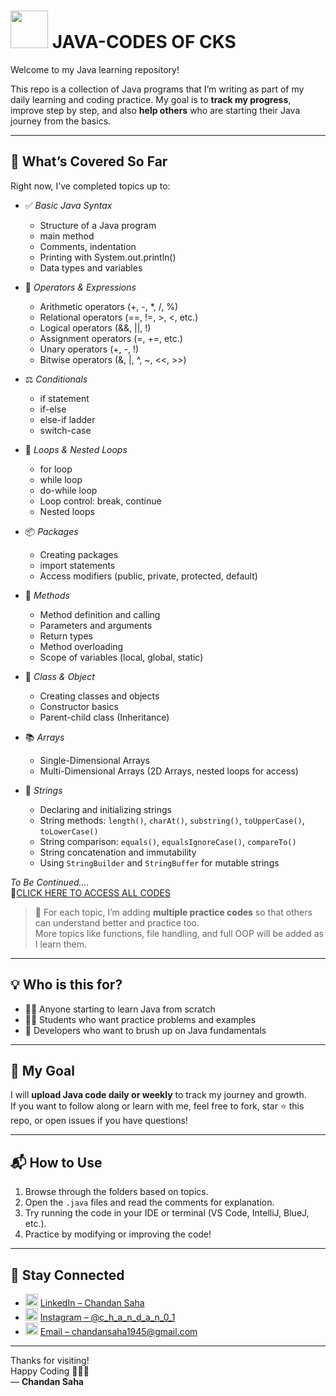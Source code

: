 # <img src="https://cdn.jsdelivr.net/gh/devicons/devicon/icons/java/java-original.svg" width="60" /> JAVA-CODES OF CKS

Welcome to my Java learning repository!

This repo is a collection of Java programs that I’m writing as part of my daily learning and coding practice. My goal is to **track my progress**, improve step by step, and also **help others** who are starting their Java journey from the basics.

---

## 📘 What’s Covered So Far

Right now, I’ve completed topics up to:

- ✅ *Basic Java Syntax*
  - Structure of a Java program  
  - main method  
  - Comments, indentation  
  - Printing with System.out.println()  
  - Data types and variables  

- 🧮 *Operators & Expressions*
  - Arithmetic operators (+, -, *, /, %)  
  - Relational operators (==, !=, >, <, etc.)  
  - Logical operators (&&, ||, !)  
  - Assignment operators (=, +=, etc.)  
  - Unary operators (+, -, !)  
  - Bitwise operators (&, |, ^, ~, <<, >>)  

- ⚖ *Conditionals*
  - if statement  
  - if-else  
  - else-if ladder  
  - switch-case  

- 🔄 *Loops & Nested Loops*
  - for loop  
  - while loop  
  - do-while loop  
  - Loop control: break, continue  
  - Nested loops  

- 📦 *Packages*
  - Creating packages  
  - import statements  
  - Access modifiers (public, private, protected, default)  

- 🧩 *Methods*
  - Method definition and calling  
  - Parameters and arguments  
  - Return types  
  - Method overloading  
  - Scope of variables (local, global, static)  

- 🧱 *Class & Object*
  - Creating classes and objects  
  - Constructor basics  
  - Parent-child class (Inheritance)  

- 📚 *Arrays*
  - Single-Dimensional Arrays  
  - Multi-Dimensional Arrays (2D Arrays, nested loops for access)  

- 📄 *Strings*
  - Declaring and initializing strings  
  - String methods: `length()`, `charAt()`, `substring()`, `toUpperCase()`, `toLowerCase()`  
  - String comparison: `equals()`, `equalsIgnoreCase()`, `compareTo()`  
  - String concatenation and immutability  
  - Using `StringBuilder` and `StringBuffer` for mutable strings  

*To Be Continued....*  
🔗[CLICK HERE TO ACCESS ALL CODES](https://github.com/Chandansaha2005/JAVA-CODES/tree/main)

> 📌 For each topic, I’m adding **multiple practice codes** so that others can understand better and practice too.  
> More topics like functions, file handling, and full OOP will be added as I learn them.

---

## 💡 Who is this for?

- 🧑‍💻 Anyone starting to learn Java from scratch
- 👨‍🎓 Students who want practice problems and examples
- 🚀 Developers who want to brush up on Java fundamentals

---

## 📅 My Goal

I will **upload Java code daily or weekly** to track my journey and growth.  
If you want to follow along or learn with me, feel free to fork, star ⭐ this repo, or open issues if you have questions!

---

## 📬 How to Use

1. Browse through the folders based on topics.
2. Open the `.java` files and read the comments for explanation.
3. Try running the code in your IDE or terminal (VS Code, IntelliJ, BlueJ, etc.).
4. Practice by modifying or improving the code!

---

## 📣 Stay Connected

- <img src="https://cdn.jsdelivr.net/gh/devicons/devicon/icons/linkedin/linkedin-original.svg" width="20" /> [LinkedIn – Chandan Saha](https://www.linkedin.com/in/chandansaha2005/)  
- <img src="https://cdn.jsdelivr.net/gh/devicons/devicon/icons/instagram/instagram-original.svg" width="20" /> [Instagram – @c_h_a_n_d_a_n_0_1](https://www.instagram.com/c_h_a_n_d_a_n_0_1)  
- <img src="https://img.icons8.com/color/48/gmail--v1.png" width="20" /> [Email – chandansaha1945@gmail.com](mailto:chandansaha1945@gmail.com)

---

Thanks for visiting!  
Happy Coding 🧑‍💻✨  
— **Chandan Saha**
